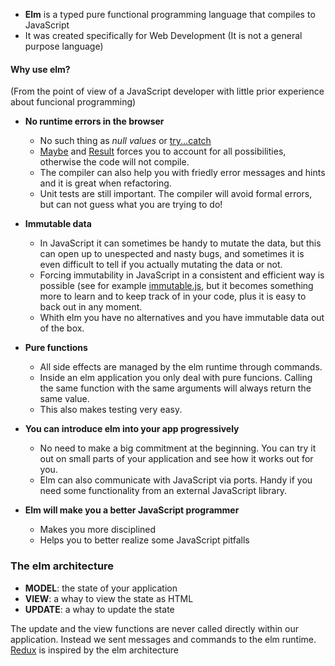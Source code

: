 * **Elm** is a typed pure functional programming language that compiles to JavaScript
* It was created specifically for Web Development (It is not a general purpose language)

#### Why use elm?
(From the point of view of a JavaScript developer with little prior experience about funcional programming)

* **No runtime errors in the browser**
  * No such thing as *null values* or [try...catch](https://developer.mozilla.org/en-US/docs/Web/JavaScript/Reference/Statements/try...catch)
  * [Maybe](http://package.elm-lang.org/packages/elm-lang/core/5.1.1/Maybe) and [Result](http://package.elm-lang.org/packages/elm-lang/core/5.1.1/Result) forces you to account for all possibilities, otherwise the code will not compile.
  * The compiler can also help you with friedly error messages and hints and it is great when refactoring.
  * Unit tests are still important. The compiler will avoid formal errors, but can not guess what you are trying to do!
  
* **Immutable data**
  * In JavaScript it can sometimes be handy to mutate the data, but this can open up to unespected and nasty bugs, and sometimes it is even difficult to tell if you actually mutating the data or not.
  * Forcing immutability in JavaScript in a consistent and efficient way is possible (see for example [immutable.js](https://facebook.github.io/immutable-js/), but it becomes something more to learn and to keep track of in your code, plus it is easy to back out in any moment.
  * Whith elm you have no alternatives and you have immutable data out of the box.
  
* **Pure functions**
  * All side effects are managed by the elm runtime through commands.
  * Inside an elm application you only deal with pure funcions. Calling the same function with the same arguments will always return the same value.
  * This also makes testing very easy.
  
* **You can introduce elm into your app progressively**
  * No need to make a big commitment at the beginning. You can try it out on small parts of your application and see how it works out for you.
  * Elm can also communicate with JavaScript via ports. Handy if you need some functionality from an external JavaScript library.
  
* **Elm will make you a better JavaScript programmer**
  * Makes you more disciplined 
  * Helps you to better realize some JavaScript pitfalls


### The elm architecture

* **MODEL**: the state of your application
* **VIEW**: a whay to view the state as HTML
* **UPDATE**: a whay to update the state

The update and the view functions are never called directly within our application. Instead we sent messages and commands to the elm runtime. [Redux](https://redux.js.org/introduction) is inspired by the elm architecture

[The elm architecture flow]: https://github.com/deciob/introducing-elm-with-world-bank-example/blob/master/elm-architecture-flow.jpg "The elm architecture flow"
